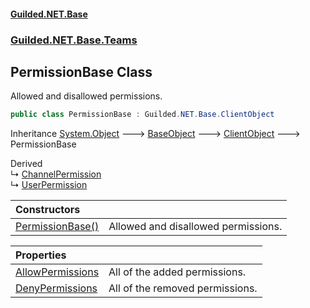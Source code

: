 #### [Guilded.NET.Base](Guilded_NET_Base.md 'Guilded.NET.Base')
### [Guilded.NET.Base.Teams](Guilded_NET_Base.md#Guilded_NET_Base_Teams 'Guilded.NET.Base.Teams')
## PermissionBase Class
Allowed and disallowed permissions.  
```csharp
public class PermissionBase : Guilded.NET.Base.ClientObject
```

Inheritance [System.Object](https://docs.microsoft.com/en-us/dotnet/api/System.Object 'System.Object') &#129106; [BaseObject](BaseObject.md 'Guilded.NET.Base.BaseObject') &#129106; [ClientObject](ClientObject.md 'Guilded.NET.Base.ClientObject') &#129106; PermissionBase  

Derived  
&#8627; [ChannelPermission](ChannelPermission.md 'Guilded.NET.Base.Teams.ChannelPermission')  
&#8627; [UserPermission](UserPermission.md 'Guilded.NET.Base.Teams.UserPermission')  

| Constructors | |
| :--- | :--- |
| [PermissionBase()](PermissionBase_PermissionBase().md 'Guilded.NET.Base.Teams.PermissionBase.PermissionBase()') | Allowed and disallowed permissions.<br/> |

| Properties | |
| :--- | :--- |
| [AllowPermissions](PermissionBase_AllowPermissions.md 'Guilded.NET.Base.Teams.PermissionBase.AllowPermissions') | All of the added permissions.<br/> |
| [DenyPermissions](PermissionBase_DenyPermissions.md 'Guilded.NET.Base.Teams.PermissionBase.DenyPermissions') | All of the removed permissions.<br/> |
